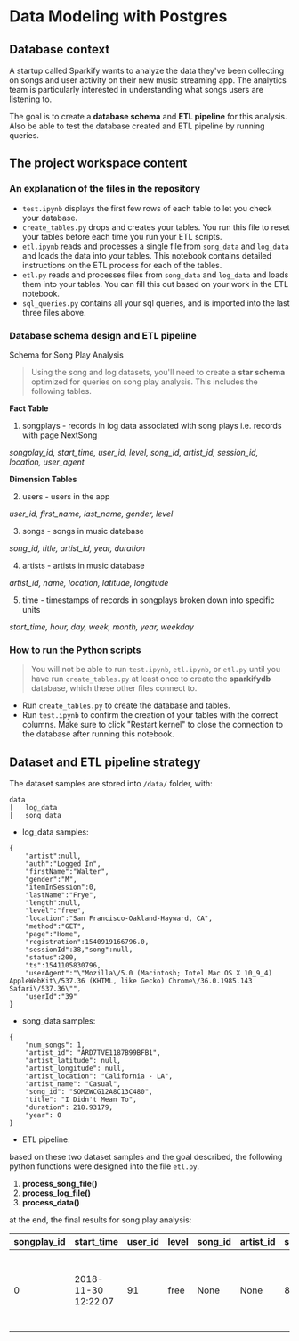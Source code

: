 # Data Modeling with Postgres

## Database context

A startup called Sparkify wants to analyze the data they've been collecting on songs and user activity on their new music streaming app. The analytics team is particularly interested in understanding what songs users are listening to.

The goal is to create a **database schema** and **ETL pipeline** for this analysis. Also be able to test the database created and ETL pipeline by running queries.


## The project workspace content

### An explanation of the files in the repository

- `test.ipynb` displays the first few rows of each table to let you check your database.
- `create_tables.py` drops and creates your tables. You run this file to reset your tables before each time you run your ETL scripts.
- `etl.ipynb` reads and processes a single file from `song_data` and `log_data` and loads the data into your tables. This notebook contains detailed instructions on the ETL process for each of the tables.
- `etl.py` reads and processes files from `song_data` and `log_data` and loads them into your tables. You can fill this out based on your work in the ETL notebook.
- `sql_queries.py` contains all your sql queries, and is imported into the last three files above.

### Database schema design and ETL pipeline

Schema for Song Play Analysis
> Using the song and log datasets, you'll need to create a **star schema** optimized for queries on song play analysis. This includes the following tables.

**Fact Table**
1. songplays - records in log data associated with song plays i.e. records with page NextSong

*songplay_id, start_time, user_id, level, song_id, artist_id, session_id, location, user_agent*

**Dimension Tables**

2. users - users in the app

*user_id, first_name, last_name, gender, level*

3. songs - songs in music database

*song_id, title, artist_id, year, duration*

4. artists - artists in music database

*artist_id, name, location, latitude, longitude*

5. time - timestamps of records in songplays broken down into specific units

*start_time, hour, day, week, month, year, weekday*

### How to run the Python scripts

> You will not be able to run `test.ipynb`, `etl.ipynb`, or `etl.py` until you have run `create_tables.py` at least once to create the **sparkifydb** database, which these other files connect to.

- Run `create_tables.py` to create the database and tables.
- Run `test.ipynb` to confirm the creation of your tables with the correct columns. Make sure to click "Restart kernel" to close the connection to the database after running this notebook.


## Dataset and ETL pipeline strategy

The dataset samples are stored into `/data/` folder, with:

```
data
|   log_data
|   song_data
```

- log_data samples:

```
{
    "artist":null,
    "auth":"Logged In",
    "firstName":"Walter",
    "gender":"M",
    "itemInSession":0,
    "lastName":"Frye",
    "length":null,
    "level":"free",
    "location":"San Francisco-Oakland-Hayward, CA",
    "method":"GET",
    "page":"Home",
    "registration":1540919166796.0,
    "sessionId":38,"song":null,
    "status":200,
    "ts":1541105830796,
    "userAgent":"\"Mozilla\/5.0 (Macintosh; Intel Mac OS X 10_9_4) AppleWebKit\/537.36 (KHTML, like Gecko) Chrome\/36.0.1985.143 Safari\/537.36\"",
    "userId":"39"
}
```

- song_data samples:

```
{
    "num_songs": 1,
    "artist_id": "ARD7TVE1187B99BFB1",
    "artist_latitude": null,
    "artist_longitude": null,
    "artist_location": "California - LA",
    "artist_name": "Casual",
    "song_id": "SOMZWCG12A8C13C480",
    "title": "I Didn't Mean To",
    "duration": 218.93179,
    "year": 0
}

```


- ETL pipeline:

based on these two dataset samples and the goal described, the following python functions were designed into the file `etl.py`.

1. **process_song_file()**
2. **process_log_file()**
3. **process_data()**


at the end, the final results for song play analysis:


| songplay_id | start_time          | user_id | level | song_id | artist_id | session_id | location                        | user_agent                                                              |
| ----------- | ------------------- | ------- | ----- | ------- | --------- | ---------- | ------------------------------- | ----------------------------------------------------------------------- |
| 0           | 2018-11-30 12:22:07 | 91      | free  | None    | None      | 829        | Dallas-Fort Worth-Arlington, TX | Mozilla/5.0 (compatible; MSIE 10.0; Windows NT 6.2; WOW64; Trident/6.0) |
